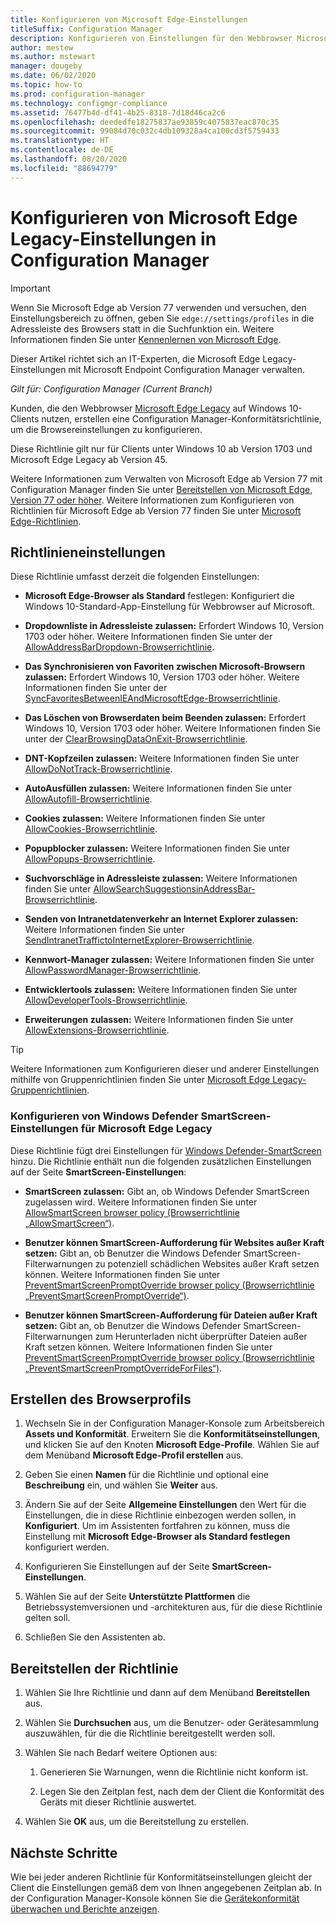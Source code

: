 ```yaml
---
title: Konfigurieren von Microsoft Edge-Einstellungen
titleSuffix: Configuration Manager
description: Konfigurieren von Einstellungen für den Webbrowser Microsoft Edge Legacy auf Windows 10-Clients
author: mestew
ms.author: mstewart
manager: dougeby
ms.date: 06/02/2020
ms.topic: how-to
ms.prod: configuration-manager
ms.technology: configmgr-compliance
ms.assetid: 76477b4d-df41-4b25-8318-7d18d46ca2c6
ms.openlocfilehash: deededfe18275837ae93859c4075837eac870c35
ms.sourcegitcommit: 99084d70c032c4db109328a4ca100cd3f5759433
ms.translationtype: HT
ms.contentlocale: de-DE
ms.lasthandoff: 08/20/2020
ms.locfileid: "88694779"
---
```

# <a name="configure-microsoft-edge-legacy-settings-in-configuration-manager"></a>Konfigurieren von Microsoft Edge Legacy-Einstellungen in Configuration Manager

> [!IMPORTANT]
> Wenn Sie Microsoft Edge ab Version 77 verwenden und versuchen, den Einstellungsbereich zu öffnen, geben Sie `edge://settings/profiles` in die Adressleiste des Browsers statt in die Suchfunktion ein. Weitere Informationen finden Sie unter [Kennenlernen von Microsoft Edge](https://support.microsoft.com/help/17171/microsoft-edge-get-to-know).
>
> Dieser Artikel richtet sich an IT-Experten, die Microsoft Edge Legacy-Einstellungen mit Microsoft Endpoint Configuration Manager verwalten.

*Gilt für: Configuration Manager (Current Branch)*

<!-- 1357310 -->
Kunden, die den Webbrowser [Microsoft Edge Legacy](/microsoft-edge/deploy/) auf Windows 10-Clients nutzen, erstellen eine Configuration Manager-Konformitätsrichtlinie, um die Browsereinstellungen zu konfigurieren.

Diese Richtlinie gilt nur für Clients unter Windows 10 ab Version 1703 und Microsoft Edge Legacy ab Version 45. <!--511552-->

Weitere Informationen zum Verwalten von Microsoft Edge ab Version 77 mit Configuration Manager finden Sie unter [Bereitstellen von Microsoft Edge, Version 77 oder höher](../../apps/deploy-use/deploy-edge.md). Weitere Informationen zum Konfigurieren von Richtlinien für Microsoft Edge ab Version 77 finden Sie unter [Microsoft Edge-Richtlinien](/DeployEdge/microsoft-edge-policies).

## <a name="policy-settings"></a>Richtlinieneinstellungen

Diese Richtlinie umfasst derzeit die folgenden Einstellungen:

- **Microsoft Edge-Browser als Standard** festlegen: Konfiguriert die Windows 10-Standard-App-Einstellung für Webbrowser auf Microsoft.

- **Dropdownliste in Adressleiste zulassen:** Erfordert Windows 10, Version 1703 oder höher. Weitere Informationen finden Sie unter der [AllowAddressBarDropdown-Browserrichtlinie](/windows/client-management/mdm/policy-csp-browser#browser-allowaddressbardropdown).

- **Das Synchronisieren von Favoriten zwischen Microsoft-Browsern zulassen:** Erfordert Windows 10, Version 1703 oder höher. Weitere Informationen finden Sie unter der [SyncFavoritesBetweenIEAndMicrosoftEdge-Browserrichtlinie](/windows/client-management/mdm/policy-csp-browser#browser-syncfavoritesbetweenieandmicrosoftedge).

- **Das Löschen von Browserdaten beim Beenden zulassen:** Erfordert Windows 10, Version 1703 oder höher. Weitere Informationen finden Sie unter der [ClearBrowsingDataOnExit-Browserrichtlinie](/windows/client-management/mdm/policy-csp-browser#browser-clearbrowsingdataonexit).

- **DNT-Kopfzeilen zulassen:** Weitere Informationen finden Sie unter [AllowDoNotTrack-Browserrichtlinie](/windows/client-management/mdm/policy-csp-browser#browser-allowdonottrack).

- **AutoAusfüllen zulassen:** Weitere Informationen finden Sie unter [AllowAutofill-Browserrichtlinie](/windows/client-management/mdm/policy-csp-browser#browser-allowautofill).

- **Cookies zulassen:** Weitere Informationen finden Sie unter [AllowCookies-Browserrichtlinie](/windows/client-management/mdm/policy-csp-browser#browser-allowcookies).

- **Popupblocker zulassen:** Weitere Informationen finden Sie unter [AllowPopups-Browserrichtlinie](/windows/client-management/mdm/policy-csp-browser#browser-allowpopups).

- **Suchvorschläge in Adressleiste zulassen:** Weitere Informationen finden Sie unter [AllowSearchSuggestionsinAddressBar-Browserrichtlinie](/windows/client-management/mdm/policy-csp-browser#browser-allowsearchsuggestionsinaddressbar).

- **Senden von Intranetdatenverkehr an Internet Explorer zulassen:** Weitere Informationen finden Sie unter [SendIntranetTraffictoInternetExplorer-Browserrichtlinie](/windows/client-management/mdm/policy-csp-browser#browser-sendintranettraffictointernetexplorer).

- **Kennwort-Manager zulassen:** Weitere Informationen finden Sie unter [AllowPasswordManager-Browserrichtlinie](/windows/client-management/mdm/policy-csp-browser#browser-allowpasswordmanager).

- **Entwicklertools zulassen:** Weitere Informationen finden Sie unter [AllowDeveloperTools-Browserrichtlinie](/windows/client-management/mdm/policy-csp-browser#browser-allowdevelopertools).

- **Erweiterungen zulassen:** Weitere Informationen finden Sie unter [AllowExtensions-Browserrichtlinie](/windows/client-management/mdm/policy-csp-browser#browser-allowextensions).

> [!TIP]
> Weitere Informationen zum Konfigurieren dieser und anderer Einstellungen mithilfe von Gruppenrichtlinien finden Sie unter [Microsoft Edge Legacy-Gruppenrichtlinien](/microsoft-edge/deploy/group-policies/).

### <a name="configure-windows-defender-smartscreen-settings-for-microsoft-edge-legacy"></a>Konfigurieren von Windows Defender SmartScreen-Einstellungen für Microsoft Edge Legacy
<!--1353701-->
Diese Richtlinie fügt drei Einstellungen für [Windows Defender-SmartScreen](/windows/security/threat-protection/microsoft-defender-smartscreen/microsoft-defender-smartscreen-overview) hinzu. Die Richtlinie enthält nun die folgenden zusätzlichen Einstellungen auf der Seite **SmartScreen-Einstellungen**:

- **SmartScreen zulassen:** Gibt an, ob Windows Defender SmartScreen zugelassen wird. Weitere Informationen finden Sie unter [AllowSmartScreen browser policy (Browserrichtlinie „AllowSmartScreen“)](/windows/client-management/mdm/policy-csp-browser#browser-allowsmartscreen).

- **Benutzer können SmartScreen-Aufforderung für Websites außer Kraft setzen:** Gibt an, ob Benutzer die Windows Defender SmartScreen-Filterwarnungen zu potenziell schädlichen Websites außer Kraft setzen können. Weitere Informationen finden Sie unter [PreventSmartScreenPromptOverride browser policy (Browserrichtlinie „PreventSmartScreenPromptOverride“)](/windows/client-management/mdm/policy-csp-browser#browser-preventsmartscreenpromptoverride).

- **Benutzer können SmartScreen-Aufforderung für Dateien außer Kraft setzen:** Gibt an, ob Benutzer die Windows Defender SmartScreen-Filterwarnungen zum Herunterladen nicht überprüfter Dateien außer Kraft setzen können. Weitere Informationen finden Sie unter [PreventSmartScreenPromptOverride browser policy (Browserrichtlinie „PreventSmartScreenPromptOverrideForFiles“)](/windows/client-management/mdm/policy-csp-browser#browser-preventsmartscreenpromptoverrideforfiles).

## <a name="create-the-browser-profile"></a>Erstellen des Browserprofils

1. Wechseln Sie in der Configuration Manager-Konsole zum Arbeitsbereich **Assets und Konformität**. Erweitern Sie die **Konformitätseinstellungen**, und klicken Sie auf den Knoten **Microsoft Edge-Profile**. Wählen Sie auf dem Menüband **Microsoft Edge-Profil erstellen** aus.

2. Geben Sie einen **Namen** für die Richtlinie und optional eine **Beschreibung** ein, und wählen Sie **Weiter** aus.

3. Ändern Sie auf der Seite **Allgemeine Einstellungen** den Wert für die Einstellungen, die in diese Richtlinie einbezogen werden sollen, in **Konfiguriert**. Um im Assistenten fortfahren zu können, muss die Einstellung mit **Microsoft Edge-Browser als Standard festlegen** konfiguriert werden.

4. Konfigurieren Sie Einstellungen auf der Seite **SmartScreen-Einstellungen**.

5. Wählen Sie auf der Seite **Unterstützte Plattformen** die Betriebssystemversionen und -architekturen aus, für die diese Richtlinie gelten soll.

6. Schließen Sie den Assistenten ab.

## <a name="deploy-the-policy"></a>Bereitstellen der Richtlinie

1. Wählen Sie Ihre Richtlinie und dann auf dem Menüband **Bereitstellen** aus.

2. Wählen Sie **Durchsuchen** aus, um die Benutzer- oder Gerätesammlung auszuwählen, für die die Richtlinie bereitgestellt werden soll.

3. Wählen Sie nach Bedarf weitere Optionen aus:

    1. Generieren Sie Warnungen, wenn die Richtlinie nicht konform ist.

    2. Legen Sie den Zeitplan fest, nach dem der Client die Konformität des Geräts mit dieser Richtlinie auswertet.

4. Wählen Sie **OK** aus, um die Bereitstellung zu erstellen.

## <a name="next-steps"></a>Nächste Schritte

Wie bei jeder anderen Richtlinie für Konformitätseinstellungen gleicht der Client die Einstellungen gemäß dem von Ihnen angegebenen Zeitplan ab. In der Configuration Manager-Konsole können Sie die [Gerätekonformität überwachen und Berichte anzeigen](monitor-compliance-settings.md).